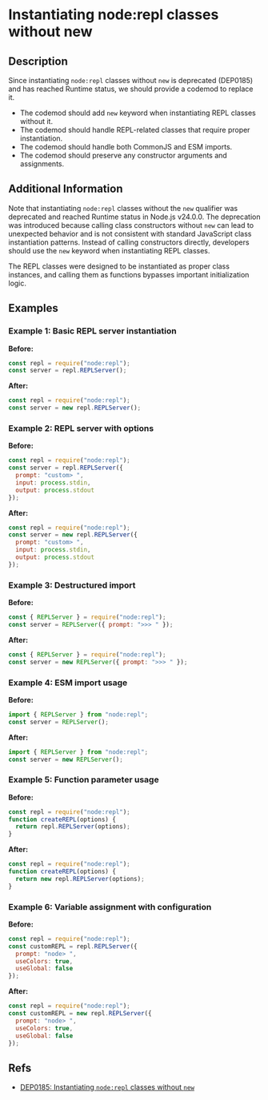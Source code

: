# Instantiating node:repl classes without new

## Description

Since instantiating `node:repl` classes without `new` is deprecated (DEP0185) and has reached Runtime status, we should provide a codemod to replace it.

- The codemod should add `new` keyword when instantiating REPL classes without it.
- The codemod should handle REPL-related classes that require proper instantiation.
- The codemod should handle both CommonJS and ESM imports.
- The codemod should preserve any constructor arguments and assignments.

## Additional Information

Note that instantiating `node:repl` classes without the `new` qualifier was deprecated and reached Runtime status in Node.js v24.0.0. The deprecation was introduced because calling class constructors without `new` can lead to unexpected behavior and is not consistent with standard JavaScript class instantiation patterns. Instead of calling constructors directly, developers should use the `new` keyword when instantiating REPL classes.

The REPL classes were designed to be instantiated as proper class instances, and calling them as functions bypasses important initialization logic.

## Examples

### Example 1: Basic REPL server instantiation

**Before:**

```js
const repl = require("node:repl");
const server = repl.REPLServer();
```

**After:**

```js
const repl = require("node:repl");
const server = new repl.REPLServer();
```

### Example 2: REPL server with options

**Before:**

```js
const repl = require("node:repl");
const server = repl.REPLServer({
  prompt: "custom> ",
  input: process.stdin,
  output: process.stdout
});
```

**After:**

```js
const repl = require("node:repl");
const server = new repl.REPLServer({
  prompt: "custom> ",
  input: process.stdin,
  output: process.stdout
});
```

### Example 3: Destructured import

**Before:**

```js
const { REPLServer } = require("node:repl");
const server = REPLServer({ prompt: ">>> " });
```

**After:**

```js
const { REPLServer } = require("node:repl");
const server = new REPLServer({ prompt: ">>> " });
```

### Example 4: ESM import usage

**Before:**

```js
import { REPLServer } from "node:repl";
const server = REPLServer();
```

**After:**

```js
import { REPLServer } from "node:repl";
const server = new REPLServer();
```

### Example 5: Function parameter usage

**Before:**

```js
const repl = require("node:repl");
function createREPL(options) {
  return repl.REPLServer(options);
}
```

**After:**

```js
const repl = require("node:repl");
function createREPL(options) {
  return new repl.REPLServer(options);
}
```

### Example 6: Variable assignment with configuration

**Before:**

```js
const repl = require("node:repl");
const customREPL = repl.REPLServer({
  prompt: "node> ",
  useColors: true,
  useGlobal: false
});
```

**After:**

```js
const repl = require("node:repl");
const customREPL = new repl.REPLServer({
  prompt: "node> ",
  useColors: true,
  useGlobal: false
});
```

## Refs

- [DEP0185: Instantiating `node:repl` classes without `new`](https://nodejs.org/api/deprecations.html#dep0185)